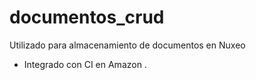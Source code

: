 # documentos_crud
Utilizado para almacenamiento de documentos en Nuxeo
- Integrado con CI en Amazon .
